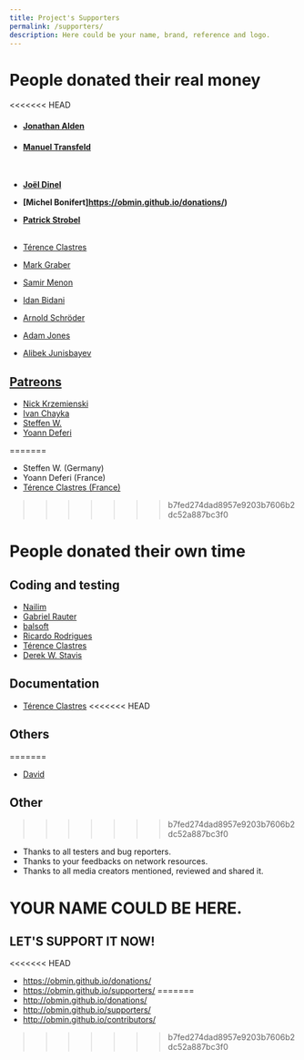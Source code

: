```yaml
---
title: Project's Supporters
permalink: /supporters/
description: Here could be your name, brand, reference and logo.
---
```


# People donated their **real money**

<<<<<<< HEAD
* #### [Jonathan Alden](https://obmin.github.io/donations/)
* #### [Manuel Transfeld](https://obmin.github.io/donations/)
<br>


* **[Joël Dinel](https://obmin.github.io/donations/)**
* **[Michel Bonifert]https://obmin.github.io/donations/)**
* **[Patrick Strobel](https://obmin.github.io/donations/)**
<br><br>


* [Térence Clastres](https://github.com/terencode)
* [Mark Graber](https://obmin.github.io/donations/)
* [Samir Menon](https://obmin.github.io/donations/)
* [Idan Bidani](https://obmin.github.io/donations/)
* [Arnold Schröder](https://obmin.github.io/donations/)
* [Adam Jones](https://obmin.github.io/donations/)
* [Alibek Junisbayev](https://obmin.github.io/donations/)

## [Patreons](https://www.patreon.com/konkor)

* [Nick Krzemienski](https://github.com/krzemienski)
* [Ivan Chayka](https://vk.com/anaumynaugames)
* [Steffen W.](https://www.patreon.com/user/creators?u=7405409)
* [Yoann Deferi](https://obmin.github.io/donations/)

=======
* Steffen W. (Germany)
* Yoann Deferi (France)
* [Térence Clastres (France)](https://github.com/terencode)


>>>>>>> b7fed274dad8957e9203b7606b2dc52a887bc3f0
# People donated their **own time**

## Coding and testing

* [Nailim](https://github.com/Nailim)
* [Gabriel Rauter](https://github.com/raetiacorvus)
* [balsoft](https://github.com/balsoft)
* [Ricardo Rodrigues](https://github.com/RicardoEPRodrigues)
* [Térence Clastres](https://github.com/terencode)
* [Derek W. Stavis](https://github.com/derekstavis)

## Documentation

* [Térence Clastres](https://github.com/terencode)
<<<<<<< HEAD

## Others
=======
* [David](https://github.com/BurningSmile)

## Other
>>>>>>> b7fed274dad8957e9203b7606b2dc52a887bc3f0

* Thanks to all testers and bug reporters.
* Thanks to your feedbacks on network resources.
* Thanks to all media creators mentioned, reviewed and shared it.

# YOUR NAME COULD BE HERE.
## LET'S SUPPORT IT NOW!

<<<<<<< HEAD
* https://obmin.github.io/donations/
* https://obmin.github.io/supporters/
=======
* http://obmin.github.io/donations/
* http://obmin.github.io/supporters/
* http://obmin.github.io/contributors/
>>>>>>> b7fed274dad8957e9203b7606b2dc52a887bc3f0
